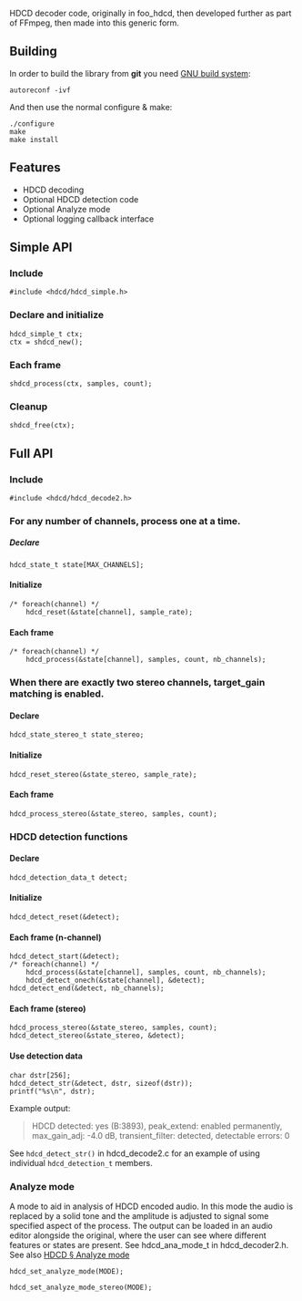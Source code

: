 HDCD decoder code, originally in foo_hdcd, then developed further as part of FFmpeg, then made into this generic form.

Building
--------

In order to build the library from **git** you need [GNU build system][autotools]:

    autoreconf -ivf

And then use the normal configure & make:

    ./configure
    make
    make install

[autotools]: https://autotools.io

Features
--------

* HDCD decoding
* Optional HDCD detection code
* Optional Analyze mode
* Optional logging callback interface

Simple API
----------
### Include

    #include <hdcd/hdcd_simple.h>

### Declare and initialize

    hdcd_simple_t ctx;
    ctx = shdcd_new();

### Each frame
    
    shdcd_process(ctx, samples, count);

### Cleanup
    
    shdcd_free(ctx);

Full API
--------

### Include
    #include <hdcd/hdcd_decode2.h>

### For any number of channels, process one at a time.

##### Declare
    hdcd_state_t state[MAX_CHANNELS];

#### Initialize
    /* foreach(channel) */
        hdcd_reset(&state[channel], sample_rate);

#### Each frame
    /* foreach(channel) */
        hdcd_process(&state[channel], samples, count, nb_channels);

### When there are exactly two stereo channels, target_gain matching is enabled.

#### Declare
    hdcd_state_stereo_t state_stereo;

#### Initialize
    hdcd_reset_stereo(&state_stereo, sample_rate);

#### Each frame
    hdcd_process_stereo(&state_stereo, samples, count);

### HDCD detection functions

#### Declare
    hdcd_detection_data_t detect;

#### Initialize
    hdcd_detect_reset(&detect);

#### Each frame (n-channel)
    hdcd_detect_start(&detect);
    /* foreach(channel) */
        hdcd_process(&state[channel], samples, count, nb_channels);
        hdcd_detect_onech(&state[channel], &detect);
    hdcd_detect_end(&detect, nb_channels);

#### Each frame (stereo)
    hdcd_process_stereo(&state_stereo, samples, count);
    hdcd_detect_stereo(&state_stereo, &detect);

#### Use detection data
    char dstr[256];
    hdcd_detect_str(&detect, dstr, sizeof(dstr));
    printf("%s\n", dstr);

Example output:
> HDCD detected: yes (B:3893), peak_extend: enabled permanently, max_gain_adj: -4.0 dB, transient_filter: detected, detectable errors: 0

See `hdcd_detect_str()` in hdcd_decode2.c for an example of using individual `hdcd_detection_t` members.

### Analyze mode

A mode to aid in analysis of HDCD encoded audio. In this mode the audio is replaced by a solid tone and the amplitude is adjusted to signal some specified aspect of the process. The output can be loaded in an audio editor alongside the original, where the user can see where different features or states are present.
See hdcd_ana_mode_t in hdcd_decoder2.h. See also [HDCD § Analyze mode](http://wiki.hydrogenaud.io/index.php?title=High_Definition_Compatible_Digital#Analyze_mode)

    hdcd_set_analyze_mode(MODE);

    hdcd_set_analyze_mode_stereo(MODE);

